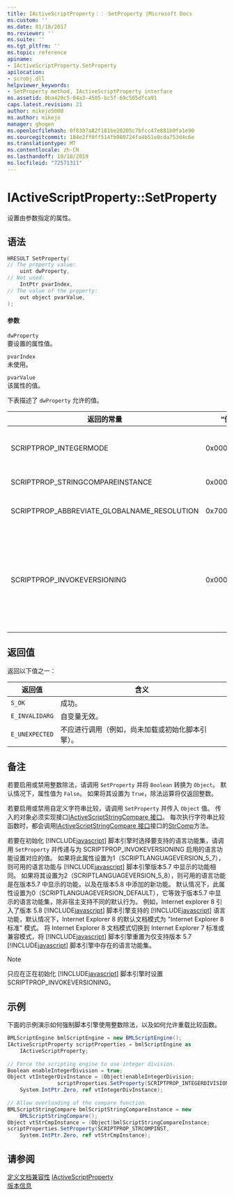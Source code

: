 ```yaml
---
title: IActiveScriptProperty：： SetProperty |Microsoft Docs
ms.custom: ''
ms.date: 01/18/2017
ms.reviewer: ''
ms.suite: ''
ms.tgt_pltfrm: ''
ms.topic: reference
apiname:
- IActiveScriptProperty.SetProperty
apilocation:
- scrobj.dll
helpviewer_keywords:
- SetProperty method, IActiveScriptProperty interface
ms.assetid: 0ba429c5-04a3-4505-bc5f-69c505dfca91
caps.latest.revision: 21
author: mikejo5000
ms.author: mikejo
manager: ghogen
ms.openlocfilehash: 0f8307a82f181be20205c7bfcc47e881b0fa1e90
ms.sourcegitcommit: 184e2ff0ff514fb980724fa4b51e0cda753d4c6e
ms.translationtype: MT
ms.contentlocale: zh-CN
ms.lasthandoff: 10/18/2019
ms.locfileid: "72571311"
---
```

# <a name="iactivescriptpropertysetproperty"></a>IActiveScriptProperty::SetProperty
设置由参数指定的属性。  
  
## <a name="syntax"></a>语法  
  
```cpp
HRESULT SetProperty(  
// The property value:  
    uint dwProperty,    
// Not used:   
    IntPtr pvarIndex,    
// The value of the property:   
    out object pvarValue,    
);  
```  
  
#### <a name="parameters"></a>参数  
 `dwProperty`  
 要设置的属性值。  
  
 `pvarIndex`  
 未使用。  
  
 `pvarValue`  
 该属性的值。  
  
 下表描述了 `dwProperty` 允许的值。  
  
|返回的常量|“值”|含义|  
|--------------|-----------|-------------|  
|SCRIPTPROP_INTEGERMODE|0x00003000|强制脚本引擎以整数模式而不是浮点模式进行拆分。 默认值为 `False`。|  
|SCRIPTPROP_STRINGCOMPAREINSTANCE|0x00003001|允许替换脚本引擎的字符串比较函数。|  
|SCRIPTPROP_ABBREVIATE_GLOBALNAME_RESOLUTION|0x70000002|通知脚本引擎，不存在其他脚本引擎来提供给全局对象。|  
|SCRIPTPROP_INVOKEVERSIONING|0x00004000|强制 [!INCLUDE[javascript](../../javascript/includes/javascript-md.md)] 脚本引擎选择一组要支持的语言功能。 @No__t_0 脚本引擎支持的语言功能的默认集合等效于 [!INCLUDE[javascript](../../javascript/includes/javascript-md.md)] 脚本引擎版本5.7 中显示的语言功能集。|  
  
## <a name="return-value"></a>返回值  
 返回以下值之一：  
  
|返回值|含义|  
|------------------|-------------|  
|`S_OK`|成功。|  
|`E_INVALIDARG`|自变量无效。|  
|`E_UNEXPECTED`|不应进行调用（例如，尚未加载或初始化脚本引擎）。|  
  
## <a name="remarks"></a>备注  
 若要启用或禁用整数除法，请调用 `SetProperty` 并将 `Boolean` 转换为 `Object`。 默认情况下，属性值为 `False`。 如果将其设置为 `True`，除法运算将仅返回整数。  
  
 若要启用或禁用自定义字符串比较，请调用 `SetProperty` 并传入 `Object` 值。 传入的对象必须实现接口[IActiveScriptStringCompare 接口](../../winscript/reference/iactivescriptstringcompare-interface.md)。 每次执行字符串比较函数时，都会调用[IActiveScriptStringCompare 接口](../../winscript/reference/iactivescriptstringcompare-interface.md)接口的[StrComp](../../winscript/reference/iactivescriptstringcompare-strcomp.md)方法。  
  
 若要在初始化 [!INCLUDE[javascript](../../javascript/includes/javascript-md.md)] 脚本引擎时选择要支持的语言功能集，请调用 `SetProperty` 并传递与为 SCRIPTPROP_INVOKEVERSIONING 启用的语言功能设置对应的值。 如果将此属性设置为1（SCRIPTLANGUAGEVERSION_5_7），则可用的语言功能与 [!INCLUDE[javascript](../../javascript/includes/javascript-md.md)] 脚本引擎版本5.7 中显示的功能相同。 如果将其设置为2（SCRIPTLANGUAGEVERSION_5_8），则可用的语言功能是在版本5.7 中显示的功能，以及在版本5.8 中添加的新功能。 默认情况下，此属性设置为0（SCRIPTLANGUAGEVERSION_DEFAULT），它等效于版本5.7 中显示的语言功能集，除非宿主支持不同的默认行为。 例如，Internet explorer 8 引入了版本 5.8 [!INCLUDE[javascript](../../javascript/includes/javascript-md.md)] 脚本引擎支持的 [!INCLUDE[javascript](../../javascript/includes/javascript-md.md)] 语言功能，默认情况下，Internet Explorer 8 的默认文档模式为 "Internet Explorer 8 标准" 模式。 将 Internet Explorer 8 文档模式切换到 Internet Explorer 7 标准或兼容模式，将 [!INCLUDE[javascript](../../javascript/includes/javascript-md.md)] 脚本引擎重置为仅支持版本 5.7 [!INCLUDE[javascript](../../javascript/includes/javascript-md.md)] 脚本引擎中存在的语言功能集。  
  
> [!NOTE]
> 只应在正在初始化 [!INCLUDE[javascript](../../javascript/includes/javascript-md.md)] 脚本引擎时设置 SCRIPTPROP_INVOKEVERSIONING。  
  
## <a name="example"></a>示例  
 下面的示例演示如何强制脚本引擎使用整数除法，以及如何允许重载比较函数。  
  
```c#  
BMLScriptEngine bmlScriptEngine = new BMLScriptEngine();  
IActiveScriptProperty scriptProperties = bmlScriptEngine as   
    IActiveScriptProperty;  
  
// Force the scripting engine to use integer division.  
Boolean enableIntegerDivision = true;  
Object vtIntegerDivInstance = (Object)enableIntegerDivision;  
                scriptProperties.SetProperty(SCRIPTPROP_INTEGERDIVISION,   
    System.IntPtr.Zero, ref vtIntegerDivInstance);  
  
// Allow overloading of the compare function.  
BMLScriptStringCompare bmlScriptStringCompareInstance = new   
    BMLScriptStringCompare();  
Object vtStrCmpInstance = (Object)bmlScriptStringCompareInstance;  
scriptProperties.SetProperty(SCRIPTPROP_STRCOMPINST,   
    System.IntPtr.Zero, ref vtStrCmpInstance);  
```  
  
## <a name="see-also"></a>请参阅  
 [定义文档兼容性](https://docs.microsoft.com/previous-versions/windows/internet-explorer/ie-developer/compatibility/cc288325(v=vs.85))   
 [IActiveScriptProperty](../../winscript/reference/iactivescriptproperty.md)    
 [版本信息](../../javascript/reference/javascript-version-information.md)